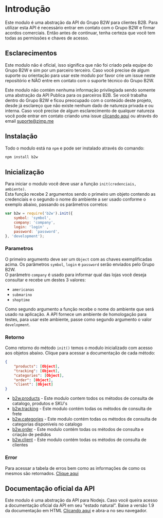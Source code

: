 # Introdução

Este modulo é uma abstração da API do Grupo B2W para clientes B2B. Para utilizar esta API é necessário entrar em contato com o Grupo B2W e firmar acordos comerciais. Então antes de continuar, tenha certeza que você tem todas as permissões e chaves de acesso.

## Esclarecimentos

Este modulo não é oficial, isso significa que não foi criado pela equipe do Grupo B2W e sim por um parceiro terceiro. Caso você precise de algum suporte ou orientação para usar este modulo por favor crie um issue neste repositório e NÃO entre em contato com o suporte técnico do Grupo B2W.

Este modulo não contém nenhuma informação privilegiada sendo somente uma abstração da API Publica para os parceiros B2B. Se você trabalha dentro do Grupo B2W e ficou preocupado com o conteúdo deste projeto, desde já esclareço que não existe nenhum dado de natureza privada e ou interna. Caso você precise de algum esclarecimento de qualquer natureza você pode entrar em contato criando uma issue [clicando aqui](/issues/new) ou através do email [suporte@zimp.me](mailto:suporte@zimp.me)

## Instalação

Todo o modulo está na `npm` e pode ser instalado através do comando:

```bash
npm install b2w
```

## Inicialização

Para iniciar o modulo você deve usar a função `init(credenciais, ambiente)`. <br>
Esta função recebe 2 argumentos sendo o primeiro um objeto contendo as credenciais e o segundo o nome do ambiente a ser usado conforme o exemplo abaixo, passando os parâmetros corretos:

```javascript
var b2w = require('b2w').init({
	symbol: 'symbol',
	company: 'company',
	login: 'login' ,
	password: 'password',
}, 'development');
```
### Parametros

O primeiro argumento deve ser um `Object` com as chaves exemplificadas acima.
Os parâmetros `symbol`, `login` e `password` serão enviados pelo Grupo B2W.<br>
O parâmetro `company` é usado para informar qual das lojas você deseja consultar e recebe um destes 3 valores:

- `americanas`
- `submarino`
- `shoptime`

Como segundo argumento a função recebe o nome do ambiente que será usado na aplicação. A API fornece um ambiente de homologação para testes, para usar este ambiente, passe como segundo argumento o valor `development`.

### Retorno

Como retorno do método `init()` temos o modulo inicializado com acesso aos objetos abaixo. Clique para acessar a documentação de cada método:

```json
{
	"products": [Object],
	"tracking": [Object],
	"categories": [Object],
	"order": [Object],
	"client": [Object]
}
```

- [b2w.products](/docs/pt-br/Products.md) - Este modulo contem todos os métodos de consulta de catalogo, produtos e SKU's
- [b2w.tracking](/docs/pt-br/Tracking.md) - Este modulo contém todas os métodos de consulta de frete
- [b2w.categories](/docs/pt-br/Categories.md) - Este modulo contém todas os métodos de consulta de categorias disponíveis no catalogo
- [b2w.order](/docs/pt-br/Orders.md) - Este modulo contém todas os métodos de consulta e criação de pedidos
- [b2w.client](/docs/pt-br/Clients.md) - Este modulo contém todas os métodos de consulta de clientes

### Error

Para acessar a tabela de erros bem como as informações de como os mesmos são retornados. [Clique aqui](/docs/pt-br/Errors.md)

## Documentação oficial da API

Este modulo é uma abstração da API para Nodejs. Caso você queira acesso a documentação oficial da API em seu "estado natural". Baixe a versão 1.9 da documentação em HTML [Clicando aqui](https://raw.githubusercontent.com/ZimpFidelidade/node-b2w/master/docs/official-api-docs.html) e abra-a no seu navegador.





